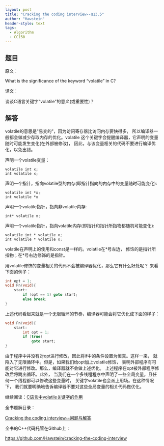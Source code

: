 ```yaml
---
layout: post
title: "Cracking the coding interview--Q13.5"
author: "Hawstein"
header-style: text
tags:
  - Algorithm
  - CC150
---
```


## 题目

原文：

What is the significance of the keyword “volatile” in C?

译文：

谈谈C语言关键字"volatile"的意义(或重要性)？

## 解答

volatile的意思是"易变的"，因为访问寄存器比访问内存要快得多，
所以编译器一般都会做减少存取内存的优化。volatile
这个关键字会提醒编译器，它声明的变量随时可能发生变化(在外部被修改)，
因此，与该变量相关的代码不要进行编译优化，以免出错。

声明一个volatile变量：

	volatile int x;
	int volatile x;
	
声明一个指针，指向volatile型的内存(即指针指向的内存中的变量随时可能变化):

	volatile int *x;
	int volatile *x

声明一个volatile指针，指向非volatile内存:

	int* volatile x;
	
声明一个volatile指针，指向volatile内存(即指针和指针所指物都随机可能变化):

	volatile int * volatile x;
	int volatile * volatile x;

volatile在声明上的使用和const是一样的。volatile在\*号左边，
修饰的是指针所指物；在\*号右边修饰的是指针。

用volatile修饰的变量相关的代码不会被编译器优化，那么它有什么好处呢？
来看下面的例子：

```cpp
int opt = 1;
void Fn(void){
	start:
		if (opt == 1) goto start;
		else break;
}
```

上述代码看起来就是一个无限循环的节奏，编译器可能会将它优化成下面的样子：

```cpp
void Fn(void){
	start:
		int opt = 1;
		if (true)
			goto start;
}
```

由于程序中并没有对opt进行修改，因此将if中的条件设置为恒真。这样一来，
就陷入了无限循环中。但是，如果我们给opt加上volatile修饰，
表明外部程序有可能对它进行修改。那么，编译器就不会做上述优化，
上述程序在opt被外部程序修改后将跳出循环。此外，
当我们在一个多线程程序中声明了一些全局变量，且任何一个线程都可以修改这些变量时，
关键字volatile也会派上用场。在这种情况下，
我们就要明确地告诉编译器不要对这些全局变量的相关代码做优化。

继续阅读：[C语言中volatile关键字的作用](http://blog.csdn.net/tigerjb/article/details/7427366)


全书题解目录：

[Cracking the coding interview--问题与解答](/2013/03/14/ctci-solutions-contents/)

全书的C++代码托管在Github上：

<https://github.com/Hawstein/cracking-the-coding-interview>

